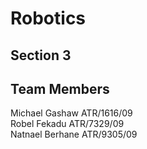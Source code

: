 # Robotics

<h2>Section 3</h2>

<h2>Team Members</h2>
Michael Gashaw    ATR/1616/09 </br>
Robel Fekadu      ATR/7329/09 </br>
Natnael Berhane   ATR/9305/09 </br>
